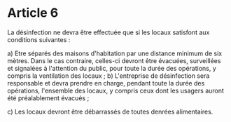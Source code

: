 # Article 6

La désinfection ne devra être effectuée que si les locaux satisfont aux conditions suivantes :

a) Etre séparés des maisons d'habitation par une distance minimum de six mètres. Dans le cas contraire, celles-ci devront être évacuées, surveillées et signalées à l'attention du public, pour toute la durée des opérations, y compris la ventilation des locaux ;    b) L'entreprise de désinfection sera responsable et devra prendre en charge, pendant toute la durée des opérations, l'ensemble des locaux, y compris ceux dont les usagers auront été préalablement évacués ;

c) Les locaux devront être débarrassés de toutes denrées alimentaires.
